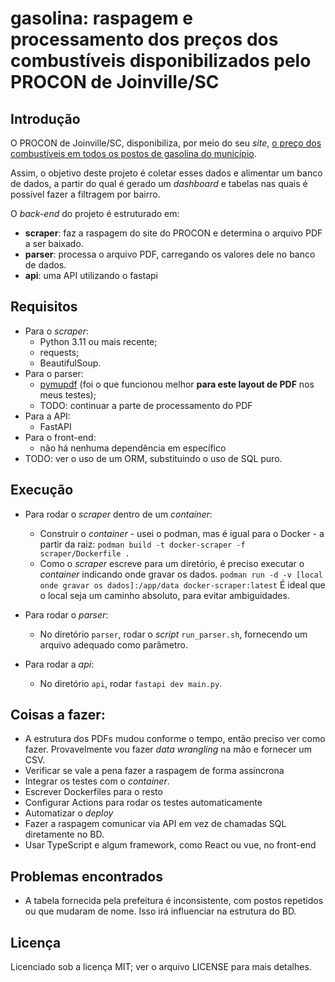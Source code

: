 # gasolina: raspagem e processamento dos preços dos combustíveis disponibilizados pelo PROCON de Joinville/SC

## Introdução

O PROCON de Joinville/SC, disponibiliza, por meio do seu _site_, [o preço dos combustíveis em todos os postos de gasolina do município](https://www.joinville.sc.gov.br/publicacoes/pesquisas-de-precos-combustiveis-2024/).

Assim, o objetivo deste projeto é coletar esses dados e alimentar um banco de dados, a partir do qual é gerado um _dashboard_ e tabelas nas quais é possível fazer a filtragem por bairro.

O _back-end_ do projeto é estruturado em:

* **scraper**: faz a raspagem do site do PROCON e determina o arquivo PDF a ser baixado.
* **parser**: processa o arquivo PDF, carregando os valores dele no banco de dados.
* **api**: uma API utilizando o fastapi

## Requisitos

* Para o *scraper*:
	* Python 3.11 ou mais recente;
	* requests;
	* BeautifulSoup.
* Para o parser:
	* [pymupdf](https://github.com/pymupdf/PyMuPDF/issues/) (foi o que funcionou melhor **para este layout de PDF** nos meus testes);
	* TODO: continuar a parte de processamento do PDF
* Para a API:
	* FastAPI
* Para o front-end:
    * não há nenhuma dependência em específico
* TODO: ver o uso de um ORM, substituindo o uso de SQL puro.

## Execução

* Para rodar o _scraper_ dentro de um _container_:
	* Construir o _container_ - usei o podman, mas é igual para o Docker - a partir da raiz:
		`podman build -t docker-scraper -f scraper/Dockerfile .`
	* Como o _scraper_ escreve para um diretório, é preciso executar o _container_ indicando onde gravar os dados.
		`podman run -d -v [local onde gravar os dados]:/app/data docker-scraper:latest`
        É ideal que o local seja um caminho absoluto, para evitar ambiguidades.

* Para rodar o _parser_:
	* No diretório `parser`, rodar o _script_ `run_parser.sh`, fornecendo um arquivo adequado como parâmetro.

* Para rodar a _api_:
    * No diretório `api`, rodar `fastapi dev main.py`.

## Coisas a fazer:
* A estrutura dos PDFs mudou conforme o tempo, então preciso ver como fazer. Provavelmente vou fazer _data wrangling_ na mão e fornecer um CSV.
* Verificar se vale a pena fazer a raspagem de forma assíncrona
* Integrar os testes com o _container_.
* Escrever Dockerfiles para o resto
* Configurar Actions para rodar os testes automaticamente
* Automatizar o _deploy_ 
* Fazer a raspagem comunicar via API em vez de chamadas SQL diretamente no BD.
* Usar TypeScript e algum framework, como React ou vue, no front-end

## Problemas encontrados

* A tabela fornecida pela prefeitura é inconsistente, com postos repetidos ou que mudaram de nome. Isso irá influenciar na estrutura do BD. 

## Licença

Licenciado sob a licença MIT; ver o arquivo LICENSE para mais detalhes.
